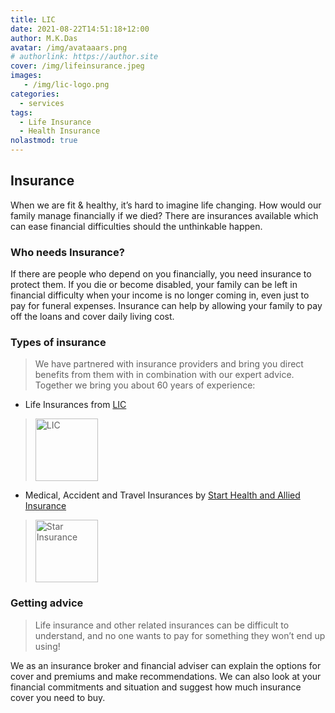 ```yaml
---
title: LIC
date: 2021-08-22T14:51:18+12:00
author: M.K.Das
avatar: /img/avataaars.png
# authorlink: https://author.site
cover: /img/lifeinsurance.jpeg
images:
   - /img/lic-logo.png
categories:
  - services
tags:
  - Life Insurance
  - Health Insurance
nolastmod: true
---
```

## Insurance

When we are fit & healthy, it’s hard to imagine life changing. How would our family manage financially if we died? There are insurances available which can ease financial difficulties should the unthinkable happen.

<!--more-->

### Who needs Insurance?

If there are people who depend on you financially, you need insurance to protect them. If you die or become disabled, your family can be left in financial difficulty when your income is no longer coming in, even just to pay for funeral expenses. Insurance can help by allowing your family to pay off the loans and cover daily living cost.

### Types of insurance

> We have partnered with insurance providers and bring you direct benefits from them with in combination with our expert advice. Together we bring you about 60 years of experience:

- Life Insurances from <a href="https://licindia.in/Products/Insurance-Plan" target="_blank">LIC</a>
> <img src="/img/lic-logo.png" alt="LIC" width="100"/>
- Medical, Accident and Travel Insurances by <a href="https://www.starhealth.in/" target="_blank">Start Health and Allied Insurance</a>
><img src="/img/star-logo.png" alt="Star Insurance" width="100"/>

### Getting advice
> Life insurance and other related insurances can be difficult to understand, and no one wants to pay for something they won’t end up using!

We as an insurance broker and financial adviser can explain the options for cover and premiums and make recommendations. We can also look at your financial commitments and situation and suggest how much insurance cover you need to buy. 
